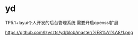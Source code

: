 # yd
TP5.1+layui个人开发的后台管理系统
需要开启openssl扩展

https://github.com/lzyszts/yd/blob/master/%E8%A1%A8/1.png
